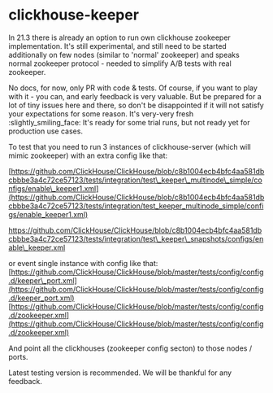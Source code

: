 # clickhouse-keeper

In 21.3 there is already an option to run own clickhouse zookeeper implementation. It's still experimental, and still need to be started additionally on few nodes \(similar to 'normal' zookeeper\) and speaks normal zookeeper protocol - needed to simplify A/B tests with real zookeeper.

No docs, for now, only PR with code & tests. Of course, if you want to play with it - you can, and early feedback is very valuable. But be prepared for a lot of tiny issues here and there, so don't be disappointed if it will not satisfy your expectations for some reason. It's very-very fresh :slightly\_smiling\_face: It's ready for some trial runs, but not ready yet for production use cases.

To test that you need to run 3 instances of clickhouse-server \(which will mimic zookeeper\) with an extra config like that:

[https://github.com/ClickHouse/ClickHouse/blob/c8b1004ecb4bfc4aa581dbcbbbe3a4c72ce57123/tests/integration/test\_keeper\_multinode\_simple/configs/enable\_keeper1.xml](https://github.com/ClickHouse/ClickHouse/blob/c8b1004ecb4bfc4aa581dbcbbbe3a4c72ce57123/tests/integration/test_keeper_multinode_simple/configs/enable_keeper1.xml)

https://github.com/ClickHouse/ClickHouse/blob/c8b1004ecb4bfc4aa581dbcbbbe3a4c72ce57123/tests/integration/test\_keeper\_snapshots/configs/enable\_keeper.xml

or event single instance with config like that: [https://github.com/ClickHouse/ClickHouse/blob/master/tests/config/config.d/keeper\_port.xml](https://github.com/ClickHouse/ClickHouse/blob/master/tests/config/config.d/keeper_port.xml)   
[https://github.com/ClickHouse/ClickHouse/blob/master/tests/config/config.d/zookeeper.xml](https://github.com/ClickHouse/ClickHouse/blob/master/tests/config/config.d/zookeeper.xml)

 And point all the clickhouses \(zookeeper config secton\) to those nodes / ports.

Latest testing version is recommended. We will be thankful for any feedback.


